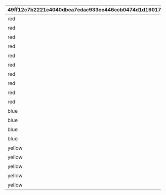 |49ff12c7b2221c4040dbea7edac933ee446ccb0474d1d1901784bfa0a7f03609|ef5657da01e402d848fb269c809d04f78d92502bca5cd613feda7f2e62f4ec03|fd58fcaa0c04af1b54f343b95f53a37995bfe63cc9a1c41b78023b99ad448beb|881c1ebaed911cf89e4a48593cc35ef4680b81e3fcab98d1cc3b9b593eafd7d2|bb98814b7f758c054737c5bfd6635565dd56fb0611bc02f52dc951a86a9edfd3|
| --- | --- | --- | --- | --- |
|red|片手剣|90009|#D23232|101|
|red|両手剣|90009|#D23232|102|
|red|短剣|90009|#D23232|103|
|red|槍|90009|#D23232|104|
|red|斧|90009|#D23232|105|
|red|弓|90009|#D23232|106|
|red|拳|90009|#D23232|107|
|red|盾|90009|#D23232|108|
|red|杖|90009|#D23232|109|
|red|本|90009|#D23232|110|
|blue|服|90010|#476FD8|201|
|blue|鎧|90010|#476FD8|202|
|blue|白ローブ|90010|#476FD8|203|
|blue|黒ローブ|90010|#476FD8|204|
|yellow|指輪|90011|#E5681E|301|
|yellow|腕輪|90011|#E5681E|302|
|yellow|ネックレス|90011|#E5681E|303|
|yellow|宝珠|90011|#E5681E|304|
|yellow|イヤリング|90011|#E5681E|305|